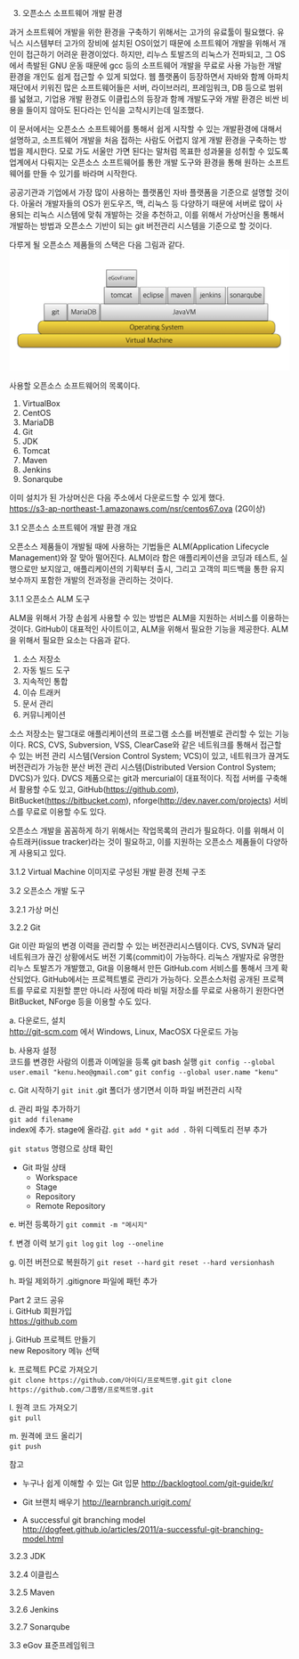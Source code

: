 3. 오픈소스 소프트웨어 개발 환경

과거 소프트웨어 개발을 위한 환경을 구축하기 위해서는 고가의 유료툴이 필요했다. 유닉스 시스템부터 고가의 장비에 설치된 OS이었기 때문에 소프트웨어 개발을 위해서 개인이 접근하기 어려운 환경이었다. 하지만, 리누스 토발즈의 리눅스가 전파되고, 그 OS에서 촉발된 GNU 운동 때문에 gcc 등의 소프트웨어 개발을 무료로 사용 가능한 개발 환경을 개인도 쉽게 접근할 수 있게 되었다. 
웹 플랫폼이 등장하면서 자바와 함께 아파치 재단에서 키워진 많은 소프트웨어들은 서버, 라이브러리, 프레임워크, DB 등으로 범위를 넓혔고, 기업용 개발 환경도 이클립스의 등장과 함께 개발도구와 개발 환경은 비싼 비용을 들이지 않아도 된다라는 인식을 고착시키는데 일조했다.

이 문서에서는 오픈소스 소프트웨어를 통해서 쉽게 시작할 수 있는 개발환경에 대해서 설명하고, 소프트웨어 개발을 처음 접하는 사람도 어렵지 않게 개발 환경을 구축하는 방법을 제시한다.
모로 가도 서울만 가면 된다는 말처럼 목표한 성과물을 성취할 수 있도록 업계에서 다뤄지는 오픈소스 소프트웨어를 통한 개발 도구와 환경을 통해 원하는 소프트웨어를 만들 수 있기를 바라며 시작한다.

공공기관과 기업에서 가장 많이 사용하는 플랫폼인 자바 플랫폼을 기준으로 설명할 것이다. 아울러 개발자들의 OS가 윈도우즈, 맥, 리눅스 등 다양하기 때문에 서버로 많이 사용되는 리눅스 시스템에 맞춰 개발하는 것을 추천하고, 이를 위해서 가상머신을 통해서 개발하는 방법과 오픈소스 기반이 되는 git 버전관리 시스템을 기준으로 할 것이다.

다루게 될 오픈소스 제품들의 스택은 다음 그림과 같다.
![open source stack](images/stack.png)

사용할 오픈소스 소프트웨어의 목록이다.
1. VirtualBox
2. CentOS
3. MariaDB
4. Git
5. JDK
6. Tomcat
7. Maven
8. Jenkins
9. Sonarqube

이미 설치가 된 가상머신은 다음 주소에서 다운로드할 수 있게 했다.  
https://s3-ap-northeast-1.amazonaws.com/nsr/centos67.ova
(2G이상)


3.1 오픈소스 소프트웨어 개발 환경 개요

오픈소스 제품들이 개발될 때에 사용하는 기법들은 ALM(Application Lifecycle Management)와 잘 맞아 떨어진다.  ALM이라 함은 애플리케이션을 코딩과 테스트, 실행으로만 보지않고, 애플리케이션의 기획부터 출시, 그리고 고객의 피드백을 통한 유지보수까지 포함한 개발의 전과정을 관리하는 것이다.


3.1.1 오픈소스 ALM 도구

ALM을 위해서 가장 손쉽게 사용할 수 있는 방법은 ALM을 지원하는 서비스를 이용하는 것이다. GitHub이 대표적인 사이트이고, ALM을 위해서 필요한 기능을 제공한다.
ALM을 위해서 필요한 요소는 다음과 같다.
1. 소스 저장소
2. 자동 빌드 도구
3. 지속적인 통합
4. 이슈 트래커
5. 문서 관리
6. 커뮤니케이션

소스 저장소는 말그대로 애플리케이션의 프로그램 소스를 버전별로 관리할 수 있는 기능이다. RCS, CVS, Subversion, VSS, ClearCase와 같은 네트워크를 통해서 접근할 수 있는 버전 관리 시스템(Version Control System; VCS)이 있고, 네트워크가 끊겨도 버전관리가 가능한 분산 버전 관리 시스템(Distributed Version Control System; DVCS)가 있다. DVCS 제품으로는 git과 mercurial이 대표적이다.
직접 서버를 구축해서 활용할 수도 있고, GitHub(https://github.com), BitBucket(https://bitbucket.com), nforge(http://dev.naver.com/projects) 서비스를 무료로 이용할 수도 있다.


오픈소스 개발을 꼼꼼하게 하기 위해서는 작업목록의 관리가 필요하다. 이를 위해서 이슈트래커(issue tracker)라는 것이 필요하고, 이를 지원하는 오픈소스 제품들이 다양하게 사용되고 있다.


3.1.2 Virtual Machine 이미지로 구성된 개발 환경 전체 구조


3.2 오픈소스 개발 도구

3.2.1 가상 머신

3.2.2 Git

Git 이란 파일의 변경 이력을 관리할 수 있는 버전관리시스템이다. CVS, SVN과 달리 네트워크가 끊긴 상황에서도 버전 기록(commit)이 가능하다.
리눅스 개발자로 유명한 리누스 토발즈가 개발했고, Git을 이용해서 만든 GitHub.com 서비스를 통해서 크게 확산되었다.
GitHub에서는 프로젝트별로 관리가 가능하다.
오픈소스처럼 공개된 프로젝트를 무료로 지원할 뿐만 아니라 사정에 따라 비밀 저장소를 무료로 사용하기 원한다면 BitBucket, NForge 등을 이용할 수도 있다.


 a. 다운로드, 설치  
http://git-scm.com 에서 Windows, Linux, MacOSX 다운로드 가능


 b. 사용자 설정  
코드를 변경한 사람의 이름과 이메일을 등록
git bash 실행
`git config --global user.email "kenu.heo@gmail.com"`
`git config --global user.name "kenu"`


 c. Git 시작하기
 `git init`
.git 폴더가 생기면서 이하 파일 버전관리 시작

 
 d. 관리 파일 추가하기  
 `git add filename`  
index에 추가. stage에 올라감.
 `git add *`
 `git add .`
하위 디렉토리 전부 추가

 `git status` 명령으로 상태 확인

* Git 파일 상태
  * Workspace
  * Stage
  * Repository
  * Remote Repository

 e. 버전 등록하기
 `git commit -m "메시지"`


 f. 변경 이력 보기
 `git log`
 `git log --oneline`


 g. 이전 버전으로 복원하기
 `git reset --hard`
 `git reset --hard versionhash`


 h. 파일 제외하기
 .gitignore 파일에 패턴 추가


Part 2 코드 공유  
 i. GitHub 회원가입  
 https://github.com


 j. GitHub 프로젝트 만들기  
 new Repository 메뉴 선택


 k. 프로젝트 PC로 가져오기  
 `git clone https://github.com/아이디/프로젝트명.git`
 `git clone https://github.com/그룹명/프로젝트명.git`


 l. 원격 코드 가져오기  
 `git pull`


 m. 원격에 코드 올리기  
 `git push`


참고  
* 누구나 쉽게 이해할 수 있는 Git 입문
http://backlogtool.com/git-guide/kr/

* Git 브랜치 배우기
http://learnbranch.urigit.com/

* A successful git branching model
http://dogfeet.github.io/articles/2011/a-successful-git-branching-model.html


3.2.3 JDK

3.2.4 이클립스

3.2.5 Maven

3.2.6 Jenkins

3.2.7 Sonarqube


3.3 eGov 표준프레임워크
